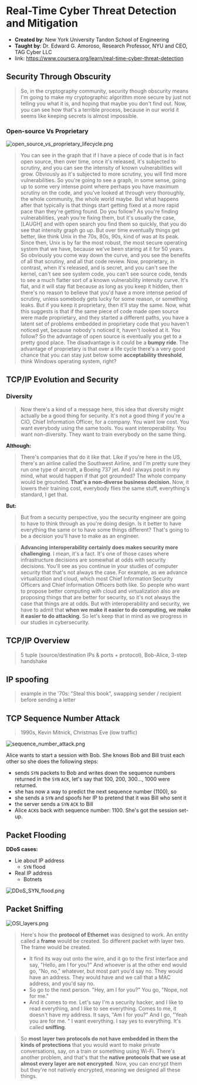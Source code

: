 # Real-Time Cyber Threat Detection and Mitigation

 - **Created by**:  New York University Tandon School of Engineering
 - **Taught by**:  Dr. Edward G. Amoroso, Research Professor, NYU and CEO, TAG Cyber LLC
 - link: https://www.coursera.org/learn/real-time-cyber-threat-detection
 
## Security Through Obscurity

> So, in the cryptography community, security though obscurity means I'm going to make my cryptographic algorithm more secure by just not telling you what it is, and hoping that maybe you don't find out. Now, you can see how that's a terrible process, because in our world it seems like keeping secrets is almost impossible.

### Open-source Vs Proprietary

![open_source_vs_proprietary_lifecycle.png](imgs/open_source_vs_proprietary_lifecycle.png)

> You can see in the graph that if I have a piece of code that is in fact open source, then over time, once it's released, it's subjected to scrutiny, and you can see the intensity of known vulnerabilities will grow. Obviously as it's subjected to more scrutiny, you will find more vulnerabilities. So you're going to see a graph, in some sense, going up to some very intense point where perhaps you have maximum scrutiny on the code, and you've looked at through very thoroughly, the whole community, the whole world maybe. But what happens after that typically is that things start getting fixed at a more rapid pace than they're getting found. Do you follow? As you're finding vulnerabilities, yeah you're fixing them, but it's usually the case, [LAUGH] and with open search you find them so quickly, that you do see that intensity graph go up. But over time eventually things get better, like think Unix in the 70s, 80s, 90s, kind of was at its peak. Since then, Unix is by far the most robust, the most secure operating system that we have, because we've been staring at it for 50 years. So obviously you come way down the curve, and you see the benefits of all that scrutiny, and all that code review. Now, proprietary, in contrast, when it's released, and is secret, and you can't see the kernel, can't see see system code, you can't see source code, tends to see a much flatter sort of a known vulnerability intensity curve. It's flat, and it will stay flat because as long as you keep it hidden, then there's no reason to believe that you'd have a more intense period of scrutiny, unless somebody gets lucky for some reason, or something leaks. But if you keep it proprietary, then it'll stay the same. Now, what this suggests is that if the same piece of code made open source were made proprietary, and they started a different paths, you have a latent set of problems embedded in proprietary code that you haven't noticed yet, because nobody's noticed it, haven't looked at it. You follow? So the advantage of open source is eventually you get to a pretty good place. The disadvantage is it could be a **bumpy ride**. The advantage of proprietary is that over a life cycle there's a very good chance that you can stay just below some **acceptability threshold**, think Windows operating system, right?


## TCP/IP Evolution and Security

### Diversity

> Now there's a kind of a message here, this idea that diversity might actually be a good thing for security. It's not a good thing if you're a CIO, Chief Information Officer, for a company. You want low cost. You want everybody using the same tools. You want interoperability. You want non-diversity. They want to train everybody on the same thing.

**Although:**

>There's companies that do it like that. Like if you're here in the US, there's an airline called the Southwest Airline, and I'm pretty sure they run one type of aircraft, a Boeing 737 jet. And I always posit in my mind, what would happen if that got grounded? The whole company would be grounded. **That's a non-diverse business decision.** Now, it lowers their training cost, everybody flies the same stuff, everything's standard, I get that.

**But:**

> But from a security perspective, you the security engineer are going to have to think through as you're doing design. Is it better to have everything the same or to have some things different? That's going to be a decision you'll have to make as an engineer.

> **Advancing interoperability certainly does makes security more challenging**. I mean, it's a fact. It's one of those cases where infrastructure decisions are somewhat at odds with security decisions. You'll see as you continue in your studies of computer security that that's not always the case. For example, as we advance virtualization and cloud, which most Chief Information Security Officers and Chief Information Officers both like. So people who want to propose better computing with cloud and virtualization also are proposing things that are better for security, so it's not always the case that things are at odds. But with interoperability and security, we have to admit that **when we make it easier to do computing, we make it easier to do attacking**. So let's keep that in mind as we progress in our studies in cybersecurity.

## TCP/IP Overview

> 5 tuple (source/destination IPs & ports + protocol), Bob-Alice, 3-step handshake

## IP spoofing

> example in the '70s: "Steal this book",  swapping sender / recipient before sending a letter

## TCP Sequence Number Attack

> 1990s, Kevin Mitnick, Christmas Eve (low traffic)

![sequence_number_attack.png](imgs/sequence_number_attack.png)

Alice wants to start a session with Bob. She knows Bob and Bill trust each other so she does the following steps:

 - sends `SYN` packets to Bob and writes down the sequence numbers returned in the `SYN` `ACK`, let's say that 100, 200, 300..., 1000 were returned.
 - she has now a way to predict the next sequence number (1100), so
 - she sends a `SYN` and spoofs her IP to pretend that it was Bill who sent it
 - the server sends a `SYN` `ACK` to Bill
 - Alice `ACK`s back with sequence number: 1100. She's got the session set-up.

## Packet Flooding

**DDoS cases:**

 - Lie about IP address
     - `SYN` flood
 - Real IP address
     - Botnets

![DDoS_SYN_flood.png](imgs/DDoS_SYN_flood.png)  


## Packet Sniffing

![OSI_layers.png](imgs/OSI_layers.png)

> Here's how the **protocol of Ethernet** was designed to work. An entity called a **frame** would be created. So different packet with layer two. The frame would be created.
> - It find its way out onto the wire, and it go to the first interface and say, "Hello, am I for you?" And whoever is at the other end would go, "No, no," whatever, but most part you'd say no. They would have an address. They would have and we call that a MAC address, and you'd say no.
> - So go to the next person. "Hey, am I for you?" You go, "Nope, not for me."
> - And it comes to me. Let's say I'm a security hacker, and I like to read everything, and I like to see everything. Comes to me, it doesn't have my address. It says, "Am I for you?" And I go, "Yeah you are for me. " I want everything. I say yes to everything. It's called **sniffing**.

> So **most layer two protocols do not have embedded in them the kinds of protections** that you would want to make private conversations, say, on a train or something using Wi-Fi. There's another problem, and that's that the **native protocols that we use at almost every layer are not encrypted**. Now, you can encrypt them but they're not natively encrypted, meaning we designed all these things.
